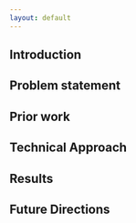 ```yaml
---
layout: default
---
```


## Introduction



## Problem statement



## Prior work



## Technical Approach



## Results



## Future Directions


